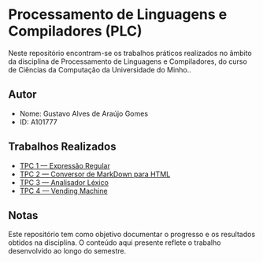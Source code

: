 # Processamento de Linguagens e Compiladores (PLC)

Neste repositório encontram-se os trabalhos práticos realizados no âmbito da disciplina de Processamento de Linguagens e Compiladores, do curso de Ciências da Computação da Universidade do Minho..

## Autor

* Nome: Gustavo Alves de Araújo Gomes
* ID: A101777

## Trabalhos Realizados

* [TPC 1 — Expressão Regular](./TPC1)
* [TPC 2 — Conversor de MarkDown para HTML](./TPC2)
* [TPC 3 — Analisador Léxico](./TPC3)
* [TPC 4 — Vending Machine](./TPC4)

## Notas

Este repositório tem como objetivo documentar o progresso e os resultados obtidos na disciplina.
O conteúdo aqui presente reflete o trabalho desenvolvido ao longo do semestre.